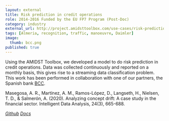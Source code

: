 ```yaml
---
layout: external
title: Risk prediction in credit operations
role: 2014-2016 Funded by the EU FP7 Program (Post-Doc)
category: industry
external_url: http://project.amidsttoolbox.com/use-cases/risk-prediction.html
tags: [Almeria, recognition, traffic, manoeuvre, Daimler]
image:
  thumb: bcc.png
published: true
---
```


Using the AMIDST Toolbox, we developed a model to do risk prediction in credit operations.
Data was collected continuously and reported on a monthly basis, this gives rise to a
streaming data classification problem. This work has been performed in collaboration
with one of our partners, the Spanish bank [BCC](https://www.bcc.es/).

Masegosa, A. R., Martínez, A. M., Ramos-López, D., Langseth, H., Nielsen, T. D., & Salmerón, A. (2020). Analyzing concept drift: A case study in the financial sector. Intelligent Data Analysis, 24(3), 665-688.

<a href="https://github.com/amidst/toolbox"><i class="fa fa-github" aria-hidden="true" > Github</i></a> <a href="http://project.amidsttoolbox.com/use-cases/risk-prediction.html"><i class="fa fa-code" aria-hidden="true" > Docs</i></a>
